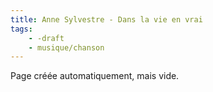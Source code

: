 ```yaml
---
title: Anne Sylvestre - Dans la vie en vrai
tags:
    - -draft
    - musique/chanson
---
```


Page créée automatiquement, mais vide.
